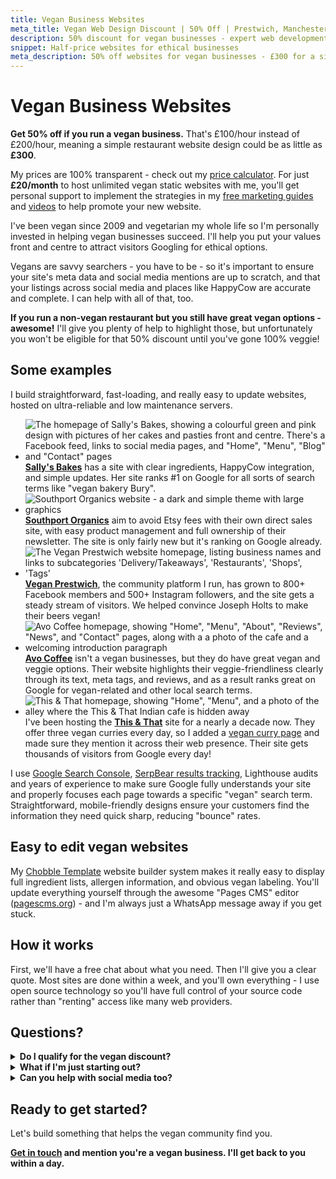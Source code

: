 ```yaml
---
title: Vegan Business Websites
meta_title: Vegan Web Design Discount | 50% Off | Prestwich, Manchester | Chobble
description: 50% discount for vegan businesses - expert web development from a lifelong veggie and supporter of animal rights
snippet: Half-price websites for ethical businesses
meta_description: 50% off websites for vegan businesses - £300 for a simple site - lifelong veggie helping ethical businesses thrive - Manchester web developer
---
```


# Vegan Business Websites

**Get 50% off if you run a vegan business.** That's £100/hour instead of £200/hour, meaning a simple restaurant website design could be as little as **£300**.

My prices are 100% transparent - check out my [price calculator](/price-calculator/). For just **£20/month** to host unlimited vegan static websites with me, you'll get personal support to implement the strategies in my [free marketing guides](/guides/) and [videos](/videos/) to help promote your new website.

I've been vegan since 2009 and vegetarian my whole life so I'm personally invested in helping vegan businesses succeed. I'll help you put your values front and centre to attract visitors Googling for ethical options.

Vegans are savvy searchers - you have to be - so it's important to ensure your site's meta data and social media mentions are up to scratch, and that your listings across social media and places like HappyCow are accurate and complete. I can help with all of that, too.

**If you run a non-vegan restaurant but you still have great vegan options - awesome!** I'll give you plenty of help to highlight those, but unfortunately you won't be eligible for that 50% discount until you've gone 100% veggie!

## Some examples

I build straightforward, fast-loading, and really easy to update websites, hosted on ultra-reliable and low maintenance servers.

<div class="examples">

- ![The homepage of Sally's Bakes, showing a colourful green and pink design with pictures of her cakes and pasties front and centre. There's a Facebook feed, links to social media pages, and "Home", "Menu", "Blog" and "Contact" pages](/assets/examples/sallys-bakes.png) **[Sally's Bakes](/examples/sallys-bakes)** has a site with clear ingredients, HappyCow integration, and simple updates. Her site ranks #1 on Google for all sorts of search terms like "vegan bakery Bury".
- ![Southport Organics website - a dark and simple theme with large graphics](/assets/examples/southport-organics.png) **[Southport Organics](/examples/southport-organics)** aim to avoid Etsy fees with their own direct sales site, with easy product management and full ownership of their newsletter. The site is only fairly new but it's ranking on Google already.
- ![The Vegan Prestwich website homepage, listing business names and links to subcategories 'Delivery/Takeaways', 'Restaurants', 'Shops', 'Tags'](/assets/examples/vegan-prestwich.png) **[Vegan Prestwich](/examples/vegan-prestwich)**, the community platform I run, has grown to 800+ Facebook members and 500+ Instagram followers, and the site gets a steady stream of visitors. We helped convince Joseph Holts to make their beers vegan!
- ![Avo Coffee homepage, showing "Home", "Menu", "About", "Reviews", "News", and "Contact" pages, along with a a photo of the cafe and a welcoming introduction paragraph](/assets/examples/avo-coffee.png) **[Avo Coffee](/examples/avo-coffee/)** isn't a vegan businesses, but they do have great vegan and veggie options. Their website highlights their veggie-friendliness clearly through its text, meta tags, and reviews, and as a result ranks great on Google for vegan-related and other local search terms.
- ![This & That homepage, showing "Home", "Menu", and a photo of the alley where the This & That Indian cafe is hidden away](/assets/examples/this-and-that.png) I've been hosting the **[This & That](/examples/this-and-that/)** site for a nearly a decade now. They offer three vegan curries every day, so I added a [vegan curry page](https://thisandthatcafe.co.uk/vegan-curry/) and made sure they mention it across their web presence. Their site gets thousands of visitors from Google every day!

</div>

I use [Google Search Console](/guides/google-search-console/), [SerpBear results tracking](/videos/tracking-search-results-serpbear/), Lighthouse audits and years of experience to make sure Google fully understands your site and properly focuses each page towards a specific "vegan" search term. Straightforward, mobile-friendly designs ensure your customers find the information they need quick sharp, reducing "bounce" rates.

## Easy to edit vegan websites

My [Chobble Template](/services/chobble-template/) website builder system makes it really easy to display full ingredient lists, allergen information, and obvious vegan labeling. You'll update everything yourself through the awesome "Pages CMS" editor ([pagescms.org](https://pagescms.org)) - and I'm always just a WhatsApp message away if you get stuck.

## How it works

First, we'll have a free chat about what you need. Then I'll give you a clear quote. Most sites are done within a week, and you'll own everything - I use open source technology so you'll have full control of your source code rather than "renting" access like many web providers.

## Questions?

<details>
<summary><strong>Do I qualify for the vegan discount?</strong></summary>

If your business is primarily vegan or has a significant vegan focus, you qualify. This includes 100% vegan businesses, vegetarian businesses with strong vegan options, businesses transitioning to veganism, or vegan product lines within larger businesses. Not sure? Just ask!

</details>

<details>
<summary><strong>What if I'm just starting out?</strong></summary>

Perfect! Getting your website right from the start saves money long-term. I'll help you choose the right domain, set up professional email, and build something that grows with you.

</details>

<details>
<summary><strong>Can you help with social media too?</strong></summary>

My expertise is websites, but through Vegan Prestwich I've learned what works on social. I'll share what I know, and my wife (who runs our Instagram) might have tips too.

</details>

## Ready to get started?

Let's build something that helps the vegan community find you.

**[Get in touch](/contact/) and mention you're a vegan business. I'll get back to you within a day.**
